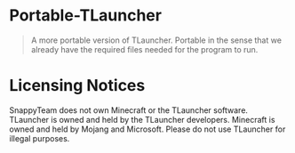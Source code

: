 # Portable-TLauncher
> A more portable version of TLauncher. Portable in the sense that we already have the required files needed for the program to run.

# Licensing Notices
SnappyTeam does not own Minecraft or the TLauncher software. TLauncher is owned and held by the TLauncher developers. Minecraft is owned and held by Mojang and Microsoft. Please do not use TLauncher for illegal purposes.
